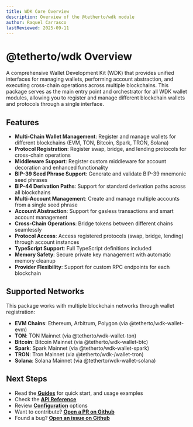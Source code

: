 ```yaml
---
title: WDK Core Overview
description: Overview of the @tetherto/wdk module
author: Raquel Carrasco
lastReviewed: 2025-09-11
---
```


# @tetherto/wdk Overview

A comprehensive Wallet Development Kit (WDK) that provides unified interfaces for managing wallets, performing account abstraction, and executing cross-chain operations across multiple blockchains. This package serves as the main entry point and orchestrator for all WDK wallet modules, allowing you to register and manage different blockchain wallets and protocols through a single interface.

## Features

- **Multi-Chain Wallet Management**: Register and manage wallets for different blockchains (EVM, TON, Bitcoin, Spark, TRON, Solana)
- **Protocol Registration**: Register swap, bridge, and lending protocols for cross-chain operations
- **Middleware Support**: Register custom middleware for account decoration and enhanced functionality
- **BIP-39 Seed Phrase Support**: Generate and validate BIP-39 mnemonic seed phrases
- **BIP-44 Derivation Paths**: Support for standard derivation paths across all blockchains
- **Multi-Account Management**: Create and manage multiple accounts from a single seed phrase
- **Account Abstraction**: Support for gasless transactions and smart account management
- **Cross-Chain Operations**: Bridge tokens between different chains seamlessly
- **Protocol Access**: Access registered protocols (swap, bridge, lending) through account instances
- **TypeScript Support**: Full TypeScript definitions included
- **Memory Safety**: Secure private key management with automatic memory cleanup
- **Provider Flexibility**: Support for custom RPC endpoints for each blockchain

## Supported Networks

This package works with multiple blockchain networks through wallet registration:

- **EVM Chains**: Ethereum, Arbitrum, Polygon (via @tetherto/wdk-wallet-evm)
- **TON**: TON Mainnet (via @tetherto/wdk-wallet-ton)
- **Bitcoin**: Bitcoin Mainnet (via @tetherto/wdk-wallet-btc)
- **Spark**: Spark Mainnet (via @tetherto/wdk-wallet-spark)
- **TRON**: Tron Mainnet (via @tetherto/wdk-/wallet-tron)
- **Solana**: Solana Mainnet (via @tetherto/wdk-wallet-solana)

## Next Steps

- Read the **[Guides](guides.md)** for quick start, and usage examples
- Check the **[API Reference](api-reference.md)**
- Review **[Configuration](configuration.md)** options
- Want to contribute? **[Open a PR on Github](https://github.com/tetherto/wdk-core)**
- Found a bug? **[Open an issue on Github](https://github.com/tetherto/wdk-core/issues)**
